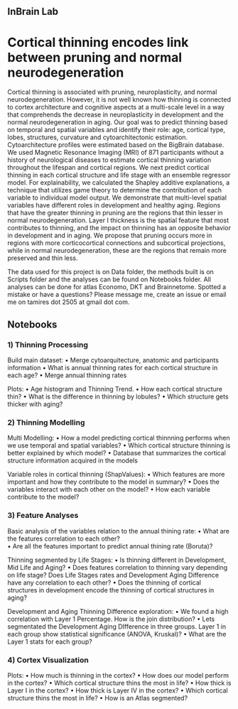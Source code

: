 ## InBrain Lab

# Cortical thinning encodes link between pruning and normal neurodegeneration

Cortical thinning is associated with pruning, neuroplasticity, and normal neurodegeneration. However, it is not well known how thinning is connected to cortex architecture and cognitive aspects at a multi-scale level in a way that comprehends the decrease in neuroplasticity in development and the normal neurodegeneration in aging. Our goal was to predict thinning based on temporal and spatial variables and identify their role: age, cortical type, lobes, structures, curvature and cytoarchitectonic estimation. Cytoarchitecture profiles were estimated based on the BigBrain database. We used Magnetic Resonance Imaging (MRI) of 871 participants without a history of neurological diseases to estimate cortical thinning variation throughout the lifespan and cortical regions. We next predict cortical thinning in each cortical structure and life stage with an ensemble regressor model. For explainability, we calculated the Shapley additive explanations, a technique that utilizes game theory to determine the contribution of each variable to individual model output. We demonstrate that multi-level spatial variables have different roles in development and healthy aging. Regions that have the greater thinning in pruning are the regions that thin lesser in normal neurodegeneration. Layer I thickness is the spatial feature that most contributes to thinning, and the impact on thinning has an opposite behavior in development and in aging. We propose that pruning occurs more in regions with more corticocortical connections and subcortical projections, while in normal neurodegeneration, these are the regions that remain more preserved and thin less. 

The data used for this project is on Data folder, the methods built is on Scripts folder and the analyses can be found on Notebooks folder. All analyses can be done for atlas Economo, DKT and Brainnetome. Spotted a mistake or have a questions? Please message me, create an issue or email me on tamires dot 2505 at gmail dot com.



## Notebooks
### 1) Thinning Processing 

Build main dataset:
• Merge cytoarquitecture, anatomic and participants information
• What is annual thinning rates for each cortical structure in each age?
• Merge annual thinning rates

Plots:
•  Age histogram and Thinning Trend.
•  How each cortical structure thin?
•  What is the difference in thinning by lobules?
•  Which structure gets thicker with aging?

### 2) Thinning Modelling 

Multi Modelling:
• How a model predicting cortical thinnning performs when we use temporal and spatial variables?
• Which cortical structure thinning is better explained by which model?
• Database that summarizes the cortical structure information acquired in the models

Variable roles in cortical thinning (ShapValues):
• Which features are more important and how they contribute to the model in summary?
• Does the variables interact with each other on the model?
• How each variable contribute to the model?

### 3) Feature Analyses

Basic analysis of the variables relation to the annual thining rate:
• What are the features correlation to each other?  
• Are all the features important to predict annual thining rate (Boruta)?   

Thinning segmented by Life Stages:
• Is thinning different in Development, Mid Life and Aging?
• Does features correlation to thinning vary depending on life stage? Does Life Stages rates and Development Aging Difference have any correlation to each other?
• Does the thinning of cortical structures in development encode the thinning of cortical structures in aging? 

Development and Aging Thinning Difference exploration:
• We found a high correlation with Layer 1 Percentage. How is the join distribution?
• Lets segmentated the Development Aging DIfference in three groups. Layer 1 in each group show statistical significance (ANOVA, Kruskal)?
• What are the Layer 1 stats for each group?

### 4) Cortex Visualization 

Plots:
• How much is thinning in the cortex?
• How does our model perform in the cortex?
• Which cortical structure thins the most in life?
• How thick is Layer I in the cortex?
• How thick is Layer IV in the cortex?
• Which cortical structure thins the most in life?
• How is an Atlas segmented?

